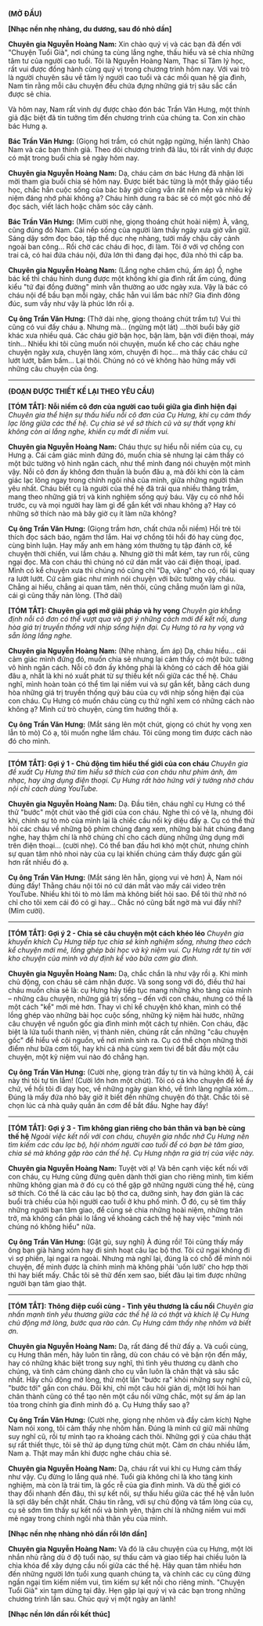 **(MỞ ĐẦU)**

**[Nhạc nền nhẹ nhàng, du dương, sau đó nhỏ dần]**

**Chuyên gia Nguyễn Hoàng Nam:** Xin chào quý vị và các bạn đã đến với "Chuyện Tuổi Già", nơi chúng ta cùng lắng nghe, thấu hiểu và sẻ chia những tâm tư của người cao tuổi. Tôi là Nguyễn Hoàng Nam, Thạc sĩ Tâm lý học, rất vui được đồng hành cùng quý vị trong chương trình hôm nay. Với vai trò là người chuyên sâu về tâm lý người cao tuổi và các mối quan hệ gia đình, Nam tin rằng mỗi câu chuyện đều chứa đựng những giá trị sâu sắc cần được sẻ chia.

Và hôm nay, Nam rất vinh dự được chào đón bác Trần Văn Hưng, một thính giả đặc biệt đã tin tưởng tìm đến chương trình của chúng ta. Con xin chào bác Hưng ạ.

**Bác Trần Văn Hưng:** (Giọng hơi trầm, có chút ngập ngừng, hiền lành) Chào Nam và các bạn thính giả. Theo dõi chương trình đã lâu, tôi rất vinh dự được có mặt trong buổi chia sẻ ngày hôm nay.

**Chuyên gia Nguyễn Hoàng Nam:** Dạ, cháu cảm ơn bác Hưng đã nhận lời mời tham gia buổi chia sẻ hôm nay. Được biết bác từng là một thầy giáo tiểu học, chắc hẳn cuộc sống của bác bây giờ cũng vẫn rất nền nếp và nhiều kỷ niệm đáng nhớ phải không ạ? Cháu hình dung ra bác sẽ có một góc nhỏ để đọc sách, viết lách hoặc chăm sóc cây cảnh.

**Bác Trần Văn Hưng:** (Mỉm cười nhẹ, giọng thoáng chút hoài niệm) À, vâng, cũng đúng đó Nam. Cái nếp sống của người làm thầy ngày xưa giờ vẫn giữ. Sáng dậy sớm đọc báo, tập thể dục nhẹ nhàng, tưới mấy chậu cây cảnh ngoài ban công... Rồi chờ các cháu đi học, đi làm. Tôi ở với vợ chồng con trai cả, có hai đứa cháu nội, đứa lớn thì đang đại học, đứa nhỏ thì cấp ba.

**Chuyên gia Nguyễn Hoàng Nam:** (Lắng nghe chăm chú, ấm áp) Ồ, nghe bác kể thì cháu hình dung được một không khí gia đình rất ấm cúng, đúng kiểu "tứ đại đồng đường" mình vẫn thường ao ước ngày xưa. Vậy là bác có cháu nội để bầu bạn mỗi ngày, chắc hẳn vui lắm bác nhỉ? Gia đình đông đúc, sum vầy như vậy là phúc lớn rồi ạ.

**Cụ ông Trần Văn Hưng:** (Thở dài nhẹ, giọng thoáng chút trầm tư) Vui thì cũng có vui đấy cháu ạ. Nhưng mà... (ngừng một lát) ...thời buổi bây giờ khác xưa nhiều quá. Các cháu giờ bận học, bận làm, bận với điện thoại, máy tính... Nhiều khi tôi cũng muốn nói chuyện, muốn kể cho các cháu nghe chuyện ngày xưa, chuyện làng xóm, chuyện đi học... mà thấy các cháu cứ lướt lướt, bấm bấm... Lại thôi. Chúng nó có vẻ không hào hứng mấy với những câu chuyện của ông.

---

**(ĐOẠN ĐƯỢC THIẾT KẾ LẠI THEO YÊU CẦU)**

**[TÓM TẮT]: Nỗi niềm cô đơn của người cao tuổi giữa gia đình hiện đại**
*Chuyên gia thể hiện sự thấu hiểu nỗi cô đơn của Cụ Hưng, khi cụ cảm thấy lạc lõng giữa các thế hệ. Cụ chia sẻ về sở thích cũ và sự thất vọng khi không còn ai lắng nghe, khiến cụ mất đi niềm vui.*

**Chuyên gia Nguyễn Hoàng Nam:** Cháu thực sự hiểu nỗi niềm của cụ, cụ Hưng ạ. Cái cảm giác mình đứng đó, muốn chia sẻ nhưng lại cảm thấy có một bức tường vô hình ngăn cách, như thể mình đang nói chuyện một mình vậy. Nỗi cô đơn ấy không đơn thuần là buồn đâu ạ, mà đôi khi còn là cảm giác lạc lõng ngay trong chính ngôi nhà của mình, giữa những người thân yêu nhất. Cháu biết cụ là người của thế hệ đã trải qua nhiều thăng trầm, mang theo những giá trị và kinh nghiệm sống quý báu. Vậy cụ có nhớ hồi trước, cụ và mọi người hay làm gì để gắn kết với nhau không ạ? Hay có những sở thích nào mà bây giờ cụ ít làm nữa không?

**Cụ ông Trần Văn Hưng:** (Giọng trầm hơn, chất chứa nỗi niềm) Hồi trẻ tôi thích đọc sách báo, ngâm thơ lắm. Hai vợ chồng tôi hồi đó hay cùng đọc, cùng bình luận. Hay mấy anh em hàng xóm thường tụ tập đánh cờ, kể chuyện thời chiến, vui lắm cháu ạ. Nhưng giờ thì mắt kém, tay run rồi, cũng ngại đọc. Mà con cháu thì chúng nó cứ dán mắt vào cái điện thoại, ipad. Mình có kể chuyện xưa thì chúng nó cũng chỉ "Dạ, vâng" cho có, rồi lại quay ra lướt lướt. Cứ cảm giác như mình nói chuyện với bức tường vậy cháu. Chẳng ai hiểu, chẳng ai quan tâm, nên thôi, cũng chẳng muốn làm gì nữa, cái gì cũng thấy nản lòng. (Thở dài)

**[TÓM TẮT]: Chuyên gia gợi mở giải pháp và hy vọng**
*Chuyên gia khẳng định nỗi cô đơn có thể vượt qua và gợi ý những cách mới để kết nối, dung hòa giá trị truyền thống với nhịp sống hiện đại. Cụ Hưng tỏ ra hy vọng và sẵn lòng lắng nghe.*

**Chuyên gia Nguyễn Hoàng Nam:** (Nhẹ nhàng, ấm áp) Dạ, cháu hiểu... cái cảm giác mình đứng đó, muốn chia sẻ nhưng lại cảm thấy có một bức tường vô hình ngăn cách. Nỗi cô đơn ấy không phải là không có cách để hóa giải đâu ạ, nhất là khi nó xuất phát từ sự thiếu kết nối giữa các thế hệ. Cháu nghĩ, mình hoàn toàn có thể tìm lại niềm vui và sự gắn kết, bằng cách dung hòa những giá trị truyền thống quý báu của cụ với nhịp sống hiện đại của con cháu. Cụ Hưng có muốn cháu cùng cụ thử nghĩ xem có những cách nào không ạ? Mình cứ trò chuyện, cùng tìm hướng thôi ạ.

**Cụ ông Trần Văn Hưng:** (Mắt sáng lên một chút, giọng có chút hy vọng xen lẫn tò mò) Có ạ, tôi muốn nghe lắm cháu. Tôi cũng mong tìm được cách nào đó cho mình.

---

**[TÓM TẮT]: Gợi ý 1 - Chủ động tìm hiểu thế giới của con cháu**
*Chuyên gia đề xuất Cụ Hưng thử tìm hiểu sở thích của con cháu như phim ảnh, âm nhạc, hay ứng dụng điện thoại. Cụ Hưng rất hào hứng với ý tưởng nhờ cháu nội chỉ cách dùng YouTube.*

**Chuyên gia Nguyễn Hoàng Nam:** Dạ. Đầu tiên, cháu nghĩ cụ Hưng có thể thử "bước" một chút vào thế giới của con cháu. Nghe thì có vẻ lạ, nhưng đôi khi, chính sự tò mò của mình lại là chiếc cầu nối kỳ diệu đấy ạ. Cụ có thể thử hỏi các cháu về những bộ phim chúng đang xem, những bài hát chúng đang nghe, hay thậm chí là nhờ chúng chỉ cho cách dùng những ứng dụng mới trên điện thoại... (cười nhẹ). Có thể ban đầu hơi khó một chút, nhưng chính sự quan tâm nhỏ nhoi này của cụ lại khiến chúng cảm thấy được gần gũi hơn rất nhiều đó ạ.

**Cụ ông Trần Văn Hưng:** (Mắt sáng lên hẳn, giọng vui vẻ hơn) À, Nam nói đúng đấy! Thằng cháu nội tôi nó cứ dán mắt vào mấy cái video trên YouTube. Nhiều khi tôi tò mò lắm mà không biết hỏi sao. Để tôi thử nhờ nó chỉ cho tôi xem cái đó có gì hay... Chắc nó cũng bất ngờ mà vui đấy nhỉ? (Mỉm cười).

---

**[TÓM TẮT]: Gợi ý 2 - Chia sẻ câu chuyện một cách khéo léo**
*Chuyên gia khuyến khích Cụ Hưng tiếp tục chia sẻ kinh nghiệm sống, nhưng theo cách kể chuyện mới mẻ, lồng ghép bài học và kỷ niệm vui. Cụ Hưng rất tự tin với kho chuyện của mình và dự định kể vào bữa cơm gia đình.*

**Chuyên gia Nguyễn Hoàng Nam:** Dạ, chắc chắn là như vậy rồi ạ. Khi mình chủ động, con cháu sẽ cảm nhận được. Và song song với đó, điều thứ hai cháu muốn chia sẻ là: cụ Hưng hãy tiếp tục mang những kho tàng của mình – những câu chuyện, những giá trị sống – đến với con cháu, nhưng có thể là một cách "kể" mới mẻ hơn. Thay vì chỉ kể chuyện khô khan, mình có thể lồng ghép vào những bài học cuộc sống, những kỷ niệm hài hước, những câu chuyện về nguồn gốc gia đình mình một cách tự nhiên. Con cháu, đặc biệt là lứa tuổi thanh niên, vị thành niên, chúng rất cần những "câu chuyện gốc" để hiểu về cội nguồn, về nơi mình sinh ra. Cụ có thể chọn những thời điểm như bữa cơm tối, hay khi cả nhà cùng xem tivi để bắt đầu một câu chuyện, một kỷ niệm vui nào đó chẳng hạn.

**Cụ ông Trần Văn Hưng:** (Cười nhẹ, giọng tràn đầy tự tin và hứng khởi) À, cái này thì tôi tự tin lắm! (Cười lớn hơn một chút). Tôi có cả kho chuyện để kể ấy chứ, về hồi tôi đi dạy học, về những ngày gian khó, về tình làng nghĩa xóm... Đúng là mấy đứa nhỏ bây giờ ít biết đến những chuyện đó thật. Chắc tôi sẽ chọn lúc cả nhà quây quần ăn cơm để bắt đầu. Nghe hay đấy!

---

**[TÓM TẮT]: Gợi ý 3 - Tìm không gian riêng cho bản thân và bạn bè cùng thế hệ**
*Ngoài việc kết nối với con cháu, chuyên gia nhắc nhở Cụ Hưng nên tìm kiếm các câu lạc bộ, hội nhóm người cao tuổi để có bạn bè tâm giao, chia sẻ mà không gặp rào cản thế hệ. Cụ Hưng nhận ra giá trị của việc này.*

**Chuyên gia Nguyễn Hoàng Nam:** Tuyệt vời ạ! Và bên cạnh việc kết nối với con cháu, cụ Hưng cũng đừng quên dành thời gian cho riêng mình, tìm kiếm những không gian mà ở đó cụ có thể gặp gỡ những người cùng thế hệ, cùng sở thích. Có thể là các câu lạc bộ thơ ca, dưỡng sinh, hay đơn giản là các buổi trà chiều của hội người cao tuổi ở khu phố mình. Ở đó, cụ sẽ tìm thấy những người bạn tâm giao, để cùng sẻ chia những hoài niệm, những trăn trở, mà không cần phải lo lắng về khoảng cách thế hệ hay việc "mình nói chúng nó không hiểu" nữa.

**Cụ ông Trần Văn Hưng:** (Gật gù, suy nghĩ) À đúng rồi! Tôi cũng thấy mấy ông bạn già hàng xóm hay đi sinh hoạt câu lạc bộ thơ. Tôi cứ ngại không đi vì sợ phiền, lại ngại ra ngoài. Nhưng mà nghĩ lại, đúng là có chỗ để mình nói chuyện, để mình được là chính mình mà không phải 'uốn lưỡi' cho hợp thời thì hay biết mấy. Chắc tôi sẽ thử đến xem sao, biết đâu lại tìm được những người bạn tâm giao thật.

---

**[TÓM TẮT]: Thông điệp cuối cùng - Tình yêu thương là cầu nối**
*Chuyên gia nhấn mạnh tình yêu thương giữa các thế hệ là có thật và khích lệ Cụ Hưng chủ động mở lòng, bước qua rào cản. Cụ Hưng cảm thấy nhẹ nhõm và biết ơn.*

**Chuyên gia Nguyễn Hoàng Nam:** Dạ, rất đáng để thử đấy ạ. Và cuối cùng, cụ Hưng thân mến, hãy luôn tin rằng, dù con cháu có vẻ bận rộn đến mấy, hay có những khác biệt trong suy nghĩ, thì tình yêu thương cụ dành cho chúng, và tình cảm chúng dành cho cụ vẫn luôn là chân thật và sâu sắc nhất. Hãy chủ động mở lòng, thử một lần "bước ra" khỏi những suy nghĩ cũ, "bước tới" gần con cháu. Đôi khi, chỉ một câu hỏi giản dị, một lời hỏi han chân thành cũng có thể tạo nên một cầu nối vững chắc, một sự ấm áp lan tỏa trong chính gia đình mình đó ạ. Cụ Hưng thấy sao ạ?

**Cụ ông Trần Văn Hưng:** (Cười nhẹ, giọng nhẹ nhõm và đầy cảm kích) Nghe Nam nói xong, tôi cảm thấy nhẹ nhõm hẳn. Đúng là mình cứ giữ mãi những suy nghĩ cũ, rồi tự mình tạo ra khoảng cách thôi. Những gợi ý của cháu thật sự rất thiết thực, tôi sẽ thử áp dụng từng chút một. Cảm ơn cháu nhiều lắm, Nam ạ. Thật may mắn khi được nghe cháu chia sẻ.

**Chuyên gia Nguyễn Hoàng Nam:** Dạ, cháu rất vui khi cụ Hưng cảm thấy như vậy. Cụ đừng lo lắng quá nhé. Tuổi già không chỉ là kho tàng kinh nghiệm, mà còn là trái tim, là gốc rễ của gia đình mình. Và dù thế giới có thay đổi nhanh đến đâu, thì sự kết nối, sự thấu hiểu giữa các thế hệ vẫn luôn là sợi dây bền chặt nhất. Cháu tin rằng, với sự chủ động và tấm lòng của cụ, cụ sẽ sớm tìm thấy sự kết nối và bình yên, thậm chí là những niềm vui mới mẻ ngay trong chính ngôi nhà thân yêu của mình.

**[Nhạc nền nhẹ nhàng nhỏ dần rồi lớn dần]**

**Chuyên gia Nguyễn Hoàng Nam:** Và đó là câu chuyện của cụ Hưng, một lời nhắn nhủ rằng dù ở độ tuổi nào, sự thấu cảm và giao tiếp hai chiều luôn là chìa khóa để xây dựng cầu nối giữa các thế hệ. Hãy quan tâm nhiều hơn đến những người lớn tuổi xung quanh chúng ta, và chính các cụ cũng đừng ngần ngại tìm kiếm niềm vui, tìm kiếm sự kết nối cho riêng mình. "Chuyện Tuổi Già" xin tạm dừng tại đây. Hẹn gặp lại quý vị và các bạn trong những chương trình lần sau. Chúc quý vị một ngày an lành!

**[Nhạc nền lớn dần rồi kết thúc]**